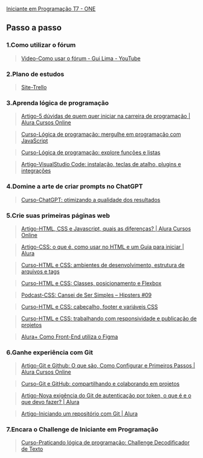 [Iniciante em Programação T7 - ONE](https://cursos.alura.com.br/formacao-logica-de-programacao-turma7-one)

## Passo a passo

### 1.Como utilizar o fórum
> [Video-Como usar o fórum - Gui Lima - YouTube](https://youtu.be/VljI7NbyVHE)

### 2.Plano de estudos
> [Site-Trello](https://trello.com/b/S9dmOnQ0/t5-forma%25C3%25A7%25C3%25A3o-iniciante-em-programa%25C3%25A7%25C3%25A3o)

### 3.Aprenda lógica de programação
> [Artigo-5 dúvidas de quem quer iniciar na carreira de programação | Alura Cursos Online](https://www.alura.com.br/artigos/5-duvidas-de-quem-quer-iniciar-na-carreira-de-programacao)

> [Curso-Lógica de programação: mergulhe em programação com JavaScript](https://cursos.alura.com.br/course/logica-programacao-mergulhe-programacao-javascript)

> [Curso-Lógica de programação: explore funções e listas](https://cursos.alura.com.br/course/logica-programacao-funcoes-listas)  

> [Artigo-VisualStudio Code: instalação, teclas de atalho, plugins e integrações](https://www.alura.com.br/artigos/visualstudio-code-instalacao-teclas-de-atalho-plugins-e-integracoes)

### 4.Domine a arte de criar prompts no ChatGPT
> [Curso-ChatGPT: otimizando a qualidade dos resultados](https://cursos.alura.com.br/course/chatgpt-otimizando-qualidade-resultados)  

### 5.Crie suas primeiras páginas web
> [Artigo-HTML, CSS e Javascript, quais as diferenças? | Alura Cursos Online](https://www.alura.com.br/artigos/html-css-e-js-definicoes)  

> [Artigo-CSS: o que é, como usar no HTML e um Guia para iniciar | Alura](https://www.alura.com.br/artigos/css?_gl=1*3g3y5r*_ga*MjA3NzMwNDg1MC4xNjkwOTk5Njc1*_ga_1EPWSW3PCS*MTcwMTk3OTUwOC4yNzQuMS4xNzAxOTgyNjQ4LjAuMC4w*_fplc*Qlk5NDMyUGlDSWxrOHJhNml4ZDJwM3hHS0JUYnMxRyUyQnhmQ1BWaGZuZGFWY294ZlIyTmtnbmp1eXBDcjhhS2g0SVpPMEZoMktrUU9FQjVNc2d4NnR0YzQ2dXJZU2ZNU3ZBeUMzJTJCT2x3RCUyRjdyMVF0eWZZRlJtc3ZacTJSbnR3JTNEJTNE)  

> [Curso-HTML e CSS: ambientes de desenvolvimento, estrutura de arquivos e tags](https://cursos.alura.com.br/course/html-css-ambiente-arquivos-tags)  

> [Curso-HTML e CSS: Classes, posicionamento e Flexbox](https://cursos.alura.com.br/course/html-css-classes-posicionamento-flexbox)  

> [Podcast-CSS: Cansei de Ser Simples – Hipsters #09](https://cursos.alura.com.br/extra/hipsterstech/css-cansei-de-ser-simples-hipsters-09-a577)  

> [Curso-HTML e CSS: cabeçalho, footer e variáveis CSS](https://cursos.alura.com.br/course/html-css-cabecalho-footer-variaveis-css)  

> [Curso-HTML e CSS: trabalhando com responsividade e publicação de projetos](https://cursos.alura.com.br/course/html-css-responsividade-publicacao-projetos)  

> [Alura+ Como Front-End utiliza o Figma](https://cursos.alura.com.br/extra/alura-mais/como-front-end-utiliza-o-figma-c858)

### 6.Ganhe experiência com Git
> [Artigo-Git e Github: O que são, Como Configurar e Primeiros Passos | Alura Cursos Online](https://www.alura.com.br/artigos/o-que-e-git-github)  

> [Curso-Git e GitHub: compartilhando e colaborando em projetos](https://cursos.alura.com.br/course/git-github-compartilhando-colaborando-projetos)  

> [Artigo-Nova exigência do Git de autenticação por token, o que é e o que devo fazer? | Alura](https://www.alura.com.br/artigos/nova-exigencia-do-git-de-autenticacao-por-token-o-que-e-o-que-devo-fazer)  

> [Artigo-Iniciando um repositório com Git | Alura](https://www.alura.com.br/artigos/iniciando-repositorio-git)  


### 7.Encara o Challenge de Iniciante em Programação
> [Curso-Praticando lógica de programação: Challenge Decodificador de Texto](https://cursos.alura.com.br/course/challenge-decodificador-texto)  
